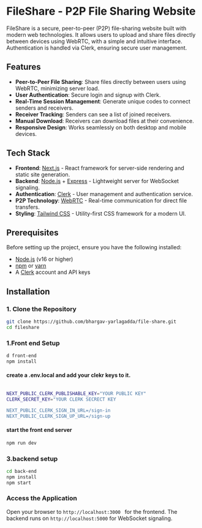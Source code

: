 # FileShare - P2P File Sharing Website

FileShare is a secure, peer-to-peer (P2P) file-sharing website built with modern web technologies. It allows users to upload and share files directly between devices using WebRTC, with a simple and intuitive interface. Authentication is handled via Clerk, ensuring secure user management.

## Features

- **Peer-to-Peer File Sharing**: Share files directly between users using WebRTC, minimizing server load.
- **User Authentication**: Secure login and signup with Clerk.
- **Real-Time Session Management**: Generate unique codes to connect senders and receivers.
- **Receiver Tracking**: Senders can see a list of joined receivers.
- **Manual Download**: Receivers can download files at their convenience.
- **Responsive Design**: Works seamlessly on both desktop and mobile devices.

## Tech Stack

- **Frontend**: [Next.js](https://nextjs.org/) - React framework for server-side rendering and static site generation.
- **Backend**: [Node.js](https://nodejs.org/) + [Express](https://expressjs.com/) - Lightweight server for WebSocket signaling.
- **Authentication**: [Clerk](https://clerk.com/) - User management and authentication service.
- **P2P Technology**: [WebRTC](https://webrtc.org/) - Real-time communication for direct file transfers.
- **Styling**: [Tailwind CSS](https://tailwindcss.com/) - Utility-first CSS framework for a modern UI.

## Prerequisites

Before setting up the project, ensure you have the following installed:

- [Node.js](https://nodejs.org/) (v16 or higher)
- [npm](https://www.npmjs.com/) or [yarn](https://yarnpkg.com/)
- A [Clerk](https://clerk.com/) account and API keys

## Installation

### 1. Clone the Repository
```bash
git clone https://github.com/bhargav-yarlagadda/file-share.git
cd fileshare
````


### 1.Front end Setup
```bash
d front-end
npm install
````
#### create a .env.local and add your clekr keys to it.
```bash

NEXT_PUBLIC_CLERK_PUBLISHABLE_KEY="YOUR PUBLIC KEY"
CLERK_SECRET_KEY="YOUR CLERK SECRECT KEY

NEXT_PUBLIC_CLERK_SIGN_IN_URL=/sign-in
NEXT_PUBLIC_CLERK_SIGN_UP_URL=/sign-up


```

#### start the front end server
```bash
npm run dev
```
### 3.backend setup
```bash
cd back-end
npm install
npm start
````


### Access the Application
Open your browser to `http://localhost:3000 `  for the frontend.
The backend runs on `http://localhost:5000` for WebSocket signaling.

